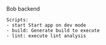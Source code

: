 Bob backend

    Scripts:
    - start Start app on dev mode
    - build: Generate build to execute
    - lint: execute lint analysis
